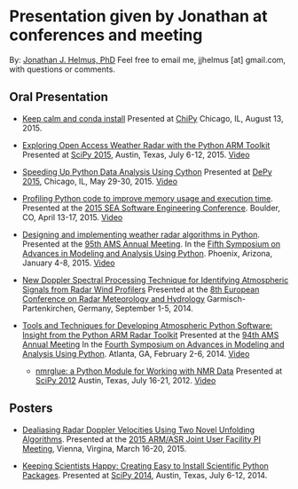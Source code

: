 Presentation given by Jonathan at conferences and meeting
=========================================================

By: [Jonathan J. Helmus, PhD](http://nmrglue.com/jhelmus)
Feel free to email me, jjhelmus [at] gmail.com, with questions or comments.

Oral Presentation
-----------------

* [Keep calm and conda install]()
  Presented at [ChiPy](http://www.chipy.org/)
  Chicago, IL, August 13, 2015.

* [Exploring Open Access Weather Radar with the Python ARM Toolkit]()
  Presented at [SciPy 2015](http://scipy2015.scipy.org/),
  Austin, Texas, July 6-12, 2015.
  [Video](https://www.youtube.com/watch?v=FGA1Wd9xTH0)

* [Speeding Up Python Data Analysis Using Cython]()
  Presented at [DePy 2015](http://mdp.cdm.depaul.edu/DePy2015/default/index),
  Chicago, IL, May 29-30, 2015.
  [Video](http://www.pyvideo.org/video/3538/speeding-up-python-data-analysis-using-cython)

* [Profiling Python code to improve memory usage and execution time](https://github.com/jjhelmus/presentations/raw/master/2015_SEA_Python_Profiling.pdf).
  Presented at the [2015 SEA Software Engineering Conference](https://sea.ucar.edu/conference/2015).
  Boulder, CO, April 13-17, 2015.
  [Video](https://sea.ucar.edu/event/profiling-python-code-improve-memory-usage-and-execution-time)

* [Designing and implementing weather radar algorithms in Python](https://github.com/jjhelmus/presentations/raw/master/2015_AMS_Annual_Meeting_Talk.pdf).
  Presented at the [95th AMS Annual Meeting](http://annual.ametsoc.org/2015/).
  In the [Fifth Symposium on Advances in Modeling and Analysis Using Python](http://annual.ametsoc.org/2015/index.cfm/programs-and-events/conferences-and-symposia/fifth-symposium-on-advances-in-modeling-and-analysis-using-python/).
  Phoenix, Arizona, January 4-8, 2015.
  [Video](https://ams.confex.com/ams/95Annual/videogateway.cgi/id/29026?recordingid=29026)

* [New Doppler Spectral Processing Technique for Identifying Atmospheric Signals from Radar Wind Profilers]()
  Presented at the [8th European Conference on Radar Meteorology and Hydrology](http://www.pa.op.dlr.de/erad2014/index.html)
  Garmisch-Partenkirchen, Germany, September 1-5, 2014.

* [Tools and Techniques for Developing Atmospheric Python Software: Insight from the Python ARM Radar Toolkit](2014_AMS_Annual_Meeting_Talk.pdf)
  Presented at the [94th AMS Annual Meeting](https://annual.ametsoc.org/2014/)
  In the [Fourth Symposium on Advances in Modeling and Analysis Using Python](https://ams.confex.com/ams/94Annual/webprogram/4PYTHON.html).
  Atlanta, GA, February 2-6, 2014.
  [Video](https://ams.confex.com/ams/94Annual/videogateway.cgi/id/25623?recordingid=25623)

  * [nmrglue: a Python Module for Working with NMR Data]()
  Presented at [SciPy 2012](http://conference.scipy.org/scipy2012/)
  Austin, Texas, July 16-21, 2012.
  [Video](http://pyvideo.org/video/1236/nmrglue-a-python-module-for-working-with-nmr-dat)

Posters
-------

* [Dealiasing Radar Doppler Velocities Using Two Novel Unfolding Algorithms](https://github.com/jjhelmus/presentations/raw/master/2015_ARMASR_Meeting.pdf).
  Presented at the [2015 ARM/ASR Joint User Facility PI Meeting](http://www.orau.gov/armasrpi2015/agenda.htm),
  Vienna, Virgina, March 16-20, 2015.

* [Keeping Scientists Happy: Creating Easy to Install Scientific Python Packages](https://github.com/jjhelmus/presentations/raw/master/2014_SciPy_Conference_Python_Packaging.pdf).
  Presented at [SciPy 2014](https://conference.scipy.org/scipy2014/),
  Austin, Texas, July 6-12, 2014.
